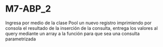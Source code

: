 # M7-ABP_2
Ingresa por medio de la clase Pool un nuevo registro imprimiendo por consola el resultado de la inserción de la consulta, entrega los valores al query mediante un array a la función para que sea una consulta parametrizada
